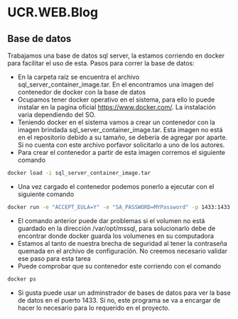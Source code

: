 # UCR.WEB.Blog

## Base de datos 
Trabajamos una base de datos sql server, la estamos corriendo en docker para facilitar el uso de esta. 
Pasos para correr la base de datos:
- En la carpeta raíz se encuentra el archivo sql_server_container_image.tar. En el encontramos una imagen del contenedor de docker con la base de datos
- Ocupamos tener docker operativo en el sistema, para ello lo puede instalar en la pagina oficial https://www.docker.com/. La instalación varia dependiendo del SO.
- Teniendo docker en el sistema vamos a crear un contenedor con la imagen brindada sql_server_container_image.tar. Esta imagen no está en el repositorio debido a su tamaño, se debería de agregar por aparte. Si no cuenta con este archivo porfavor solicitarlo a uno de los autores.
- Para crear el contenedor a partir de esta imagen corremos el siguiente comando 
 ```bash
 docker load -i sql_server_container_image.tar
```
- Una vez cargado el contenedor podemos ponerlo a ejecutar con el siguiente comando 
 ```bash
docker run -e "ACCEPT_EULA=Y" -e "SA_PASSWORD=MYPassword" -p 1433:1433 --name sql_server_container -v sqlserver_data:/var/opt/mssql -d sql_server_container_image
```
- El comando anterior puede dar problemas si el volumen no está guardado en la dirección /var/opt/mssql, para solucionarlo debe de encontrar donde docker guarda los volumenes en su computadora
- Estamos al tanto de nuestra brecha de seguridad al tener la contraseña quemada en el archivo de configuración. No creemos necesario validar ese paso para esta tarea
- Puede comprobar que su contenedor este corriendo con el comando
 ```bash
 docker ps
```
- Si gusta puede usar un adminstrador de bases de datos para ver la base de datos en el puerto 1433. Si no, este programa se va a encargar de hacer lo necesario para lo requerido en el proyecto.

